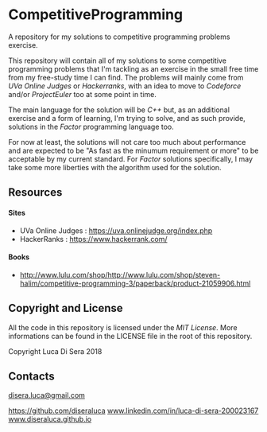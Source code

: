 # CompetitiveProgramming
A repository for my solutions to competitive programming problems exercise.


This repository will contain all of my solutions to some competitive programming problems that I'm tackling as an exercise in the small free time from my free-study time I can find.
The problems will mainly come from *UVa Online Judges* or *Hackerranks*, with an idea to move to *Codeforce* and/or *ProjectEuler* too at some point in time.

The main language for the solution will be *C++* but, as an additional exercise and a form of learning, I'm trying to solve, and as such provide, solutions in the *Factor* programming language too. 

For now at least, the solutions will not care too much about performance and are expected to be "As fast as the minumum requirement or more" to be acceptable by my current standard.
For *Factor* solutions specifically, I may take some more liberties with the algorithm used for the solution.

## Resources

  #### Sites

  - UVa Online Judges : https://uva.onlinejudge.org/index.php
  - HackerRanks : https://www.hackerrank.com/

  #### Books

  - http://www.lulu.com/shop/http://www.lulu.com/shop/steven-halim/competitive-programming-3/paperback/product-21059906.html

## Copyright and License

All the code in this repository is licensed under the *MIT License*. More informations can be found in the LICENSE file in the root of this repository.

Copyright Luca Di Sera 2018

## Contacts

disera.luca@gmail.com

https://github.com/diseraluca
www.linkedin.com/in/luca-di-sera-200023167
www.diseraluca.github.io
